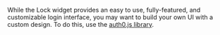 While the Lock widget provides an easy to use, fully-featured, and customizable login interface, you may want to build your own UI with a custom design. To do this, use the <a href="https://github.com/auth0/auth0.js" target="_blank">auth0.js library</a>.